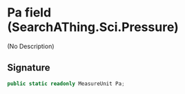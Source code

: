 # Pa field (SearchAThing.Sci.Pressure)
(No Description)

## Signature
```csharp
public static readonly MeasureUnit Pa;
```
